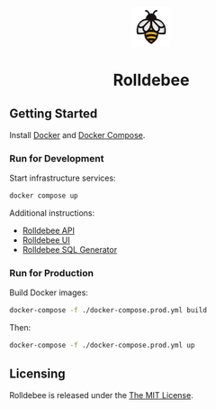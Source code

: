 <!-- markdownlint-disable MD033 MD041 -->
<p align="center">
  <img height="70" src="assets/brand.svg"/>
  <h1 align="center">Rolldebee</h1>
</p>

## Getting Started

Install [Docker](https://docs.docker.com/get-docker) and [Docker Compose](https://docs.docker.com/compose/install).

### Run for Development

Start infrastructure services:

```sh
docker compose up
```

Additional instructions:

- [Rolldebee API](api/README.md)
- [Rolldebee UI](ui/README.md)
- [Rolldebee SQL Generator](sqlgen/README.md)

### Run for Production

Build Docker images:

```sh
docker-compose -f ./docker-compose.prod.yml build
```

Then:

```sh
docker-compose -f ./docker-compose.prod.yml up
```

## Licensing

Rolldebee is released under the [The MIT License](./LICENSE).
